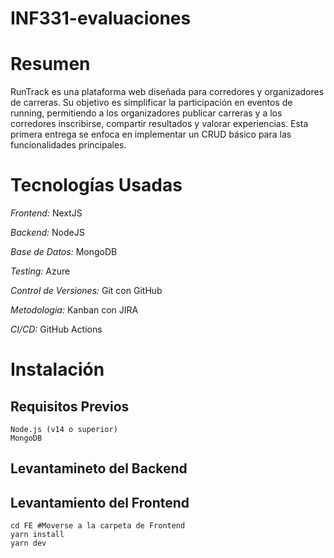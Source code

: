 # INF331-evaluaciones
# Resumen
RunTrack es una plataforma web diseñada para corredores y organizadores de carreras. Su objetivo es simplificar la participación en eventos de running, permitiendo a los organizadores publicar carreras y a los corredores inscribirse, compartir resultados y valorar experiencias. 
Esta primera entrega se enfoca en implementar un CRUD básico para las funcionalidades principales.
# Tecnologías Usadas
*Frontend:* NextJS

*Backend:* NodeJS

*Base de Datos:* MongoDB

*Testing:*  Azure

*Control de Versiones:* Git con GitHub

*Metodología:* Kanban con JIRA

*CI/CD:* GitHub Actions

# Instalación
  ## Requisitos Previos
    Node.js (v14 o superior)
    MongoDB
  ## Levantamineto del Backend
  ## Levantamiento del Frontend
    cd FE #Moverse a la carpeta de Frontend
    yarn install
    yarn dev
    
    
